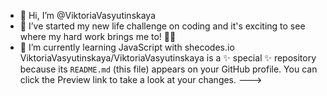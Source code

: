 - 👋 Hi, I’m @ViktoriaVasyutinskaya
- 👀 I’ve started my new life challenge on coding and it's exciting to see where my hard work brings me to! 👩‍💻
- 🌱 I’m currently learning JavaScript with shecodes.io
ViktoriaVasyutinskaya/ViktoriaVasyutinskaya is a ✨ special ✨ repository because its `README.md` (this file) appears on your GitHub profile.
You can click the Preview link to take a look at your changes.
--->
